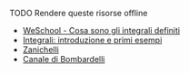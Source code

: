 TODO Rendere queste risorse offline

- [WeSchool - Cosa sono gli integrali definiti](https://library.weschool.com/lezione/come-calcolare-integrale-definito-di-funzione-matematica-9688.html)
- [Integrali: introduzione e primi esempi](https://www.youtube.com/watch?v=MOE7x_B_WeA)
- [Zanichelli](https://collezioni.scuola.zanichelli.it/lessons/4372359?share_token=LCCduja4OzQDzEP-mf5EPyE1Xtk9TyrU)
- [Canale di Bombardelli](https://www.youtube.com/channel/UC3_rz0ss9O7Yy0ypBG4M6lg)
